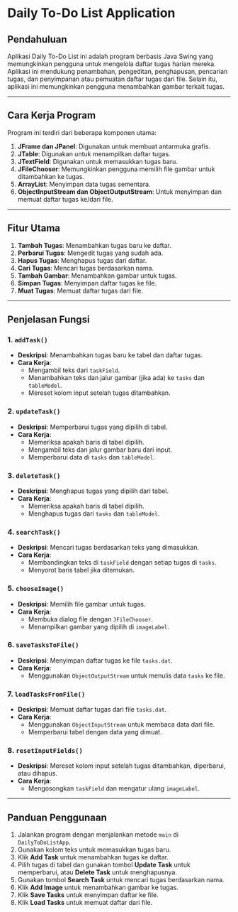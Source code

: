 # Daily To-Do List Application

## Pendahuluan
Aplikasi Daily To-Do List ini adalah program berbasis Java Swing yang memungkinkan pengguna untuk mengelola daftar tugas harian mereka. Aplikasi ini mendukung penambahan, pengeditan, penghapusan, pencarian tugas, dan penyimpanan atau pemuatan daftar tugas dari file. Selain itu, aplikasi ini memungkinkan pengguna menambahkan gambar terkait tugas.

---

## Cara Kerja Program
Program ini terdiri dari beberapa komponen utama:
1. **JFrame dan JPanel**: Digunakan untuk membuat antarmuka grafis.
2. **JTable**: Digunakan untuk menampilkan daftar tugas.
3. **JTextField**: Digunakan untuk memasukkan tugas baru.
4. **JFileChooser**: Memungkinkan pengguna memilih file gambar untuk ditambahkan ke tugas.
5. **ArrayList**: Menyimpan data tugas sementara.
6. **ObjectInputStream dan ObjectOutputStream**: Untuk menyimpan dan memuat daftar tugas ke/dari file.

---

## Fitur Utama
1. **Tambah Tugas**: Menambahkan tugas baru ke daftar.
2. **Perbarui Tugas**: Mengedit tugas yang sudah ada.
3. **Hapus Tugas**: Menghapus tugas dari daftar.
4. **Cari Tugas**: Mencari tugas berdasarkan nama.
5. **Tambah Gambar**: Menambahkan gambar untuk tugas.
6. **Simpan Tugas**: Menyimpan daftar tugas ke file.
7. **Muat Tugas**: Memuat daftar tugas dari file.

---

## Penjelasan Fungsi

### 1. `addTask()`
- **Deskripsi**: Menambahkan tugas baru ke tabel dan daftar tugas.
- **Cara Kerja**:
    - Mengambil teks dari `taskField`.
    - Menambahkan teks dan jalur gambar (jika ada) ke `tasks` dan `tableModel`.
    - Mereset kolom input setelah tugas ditambahkan.

### 2. `updateTask()`
- **Deskripsi**: Memperbarui tugas yang dipilih di tabel.
- **Cara Kerja**:
    - Memeriksa apakah baris di tabel dipilih.
    - Mengambil teks dan jalur gambar baru dari input.
    - Memperbarui data di `tasks` dan `tableModel`.

### 3. `deleteTask()`
- **Deskripsi**: Menghapus tugas yang dipilih dari tabel.
- **Cara Kerja**:
    - Memeriksa apakah baris di tabel dipilih.
    - Menghapus tugas dari `tasks` dan `tableModel`.

### 4. `searchTask()`
- **Deskripsi**: Mencari tugas berdasarkan teks yang dimasukkan.
- **Cara Kerja**:
    - Membandingkan teks di `taskField` dengan setiap tugas di `tasks`.
    - Menyorot baris tabel jika ditemukan.

### 5. `chooseImage()`
- **Deskripsi**: Memilih file gambar untuk tugas.
- **Cara Kerja**:
    - Membuka dialog file dengan `JFileChooser`.
    - Menampilkan gambar yang dipilih di `imageLabel`.

### 6. `saveTasksToFile()`
- **Deskripsi**: Menyimpan daftar tugas ke file `tasks.dat`.
- **Cara Kerja**:
    - Menggunakan `ObjectOutputStream` untuk menulis data `tasks` ke file.

### 7. `loadTasksFromFile()`
- **Deskripsi**: Memuat daftar tugas dari file `tasks.dat`.
- **Cara Kerja**:
    - Menggunakan `ObjectInputStream` untuk membaca data dari file.
    - Memperbarui tabel dengan data yang dimuat.

### 8. `resetInputFields()`
- **Deskripsi**: Mereset kolom input setelah tugas ditambahkan, diperbarui, atau dihapus.
- **Cara Kerja**:
    - Mengosongkan `taskField` dan mengatur ulang `imageLabel`.

---

## Panduan Penggunaan
1. Jalankan program dengan menjalankan metode `main` di `DailyToDoListApp`.
2. Gunakan kolom teks untuk memasukkan tugas baru.
3. Klik **Add Task** untuk menambahkan tugas ke daftar.
4. Pilih tugas di tabel dan gunakan tombol **Update Task** untuk memperbarui, atau **Delete Task** untuk menghapusnya.
5. Gunakan tombol **Search Task** untuk mencari tugas berdasarkan nama.
6. Klik **Add Image** untuk menambahkan gambar ke tugas.
7. Klik **Save Tasks** untuk menyimpan daftar ke file.
8. Klik **Load Tasks** untuk memuat daftar dari file.

